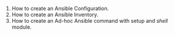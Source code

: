 1. How to create an Ansible Configuration.
2. How to create an Ansible Inventory.
3. How to create an Ad-hoc Ansible command with setup and *shell* module.

